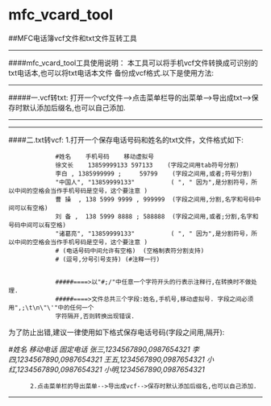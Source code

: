# mfc_vcard_tool
##MFC电话簿vcf文件和txt文件互转工具
***
####mfc_vcard_tool工具使用说明：
               本工具可以将手机vcf文件转换成可识别的txt电话本,也可以将txt电话本文件
          备份成vcf格式.以下是使用方法:
***
#####一.vcf转txt:
          打开一个vcf文件-->点击菜单栏导的出菜单-->导出成txt-->保存时默认添加后缀名,也可以自己添加.
***
***
####二.txt转vcf:
          1.打开一个保存电话号码和姓名的txt文件，文件格式如下:

                 #姓名	手机号码	移动虚拟号   
                 徐文长	13859999133	597133    (字段之间用tab符号分割)    
                 李白 , 1385999999 ;     59799    (字段之间用,或者;符号分割)         
                 "中国人", "13859999133"          ( ", " 因为",是分割符号，所以中间的空格会当作手机号码是空号，这个要注意 )
                 曹 操  , 138 5999 9999 , 999999  (字段之间用,分割,名字和号码中间可以有空格)     
                 刘 备 ,  138 5999 8888 ; 588888  (字段之间用,或者;分割,名字和号码中间可以有空格)
                 "诸葛亮", "13859999133"          ( ", " 因为",是分割符号，所以中间的空格会当作手机号码是空号，这个要注意 )
                 # (电话号码中间允许有空格)  (空格制表符分割支持)
                 # (逗号,分号引号支持) (#注释一行)


                 #####====>以"#;/"中任意一个字符开头的行表示注释行,在转换时不做处理.
                 #####====>文件总共三个字段:姓名,手机号,移动虚拟号. 字段之间必须用",;\t\n\"\'"中的任何一个
                 字符隔开,否则转换出现错误.  
为了防止出错,建议一律使用如下格式保存电话号码(字段之间用,隔开):

*#姓名     移动电话   固定电话*
*张三,1234567890,0987654321*
*李四,1234567890,0987654321*
*王五,1234567890,0987654321*
*小红,1234567890,0987654321*
*小明,1234567890,0987654321* 

          2.点击菜单栏的导出菜单-->导出成vcf-->保存时默认添加后缀名,也可以自己添加.
***
     
